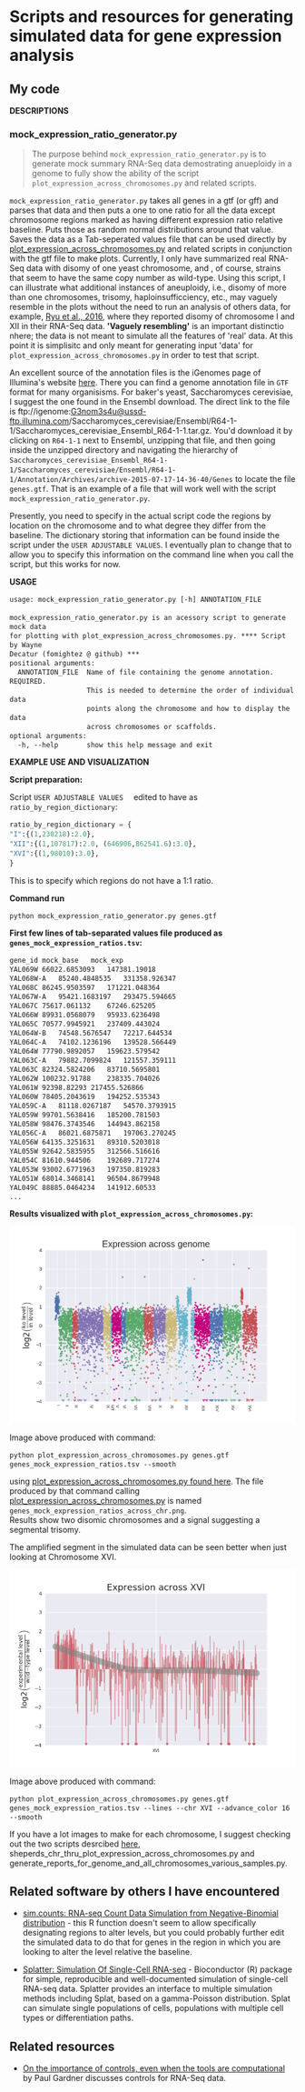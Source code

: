 # Scripts and resources for generating simulated data for gene expression analysis

My code
-------

**DESCRIPTIONS**

### mock_expression_ratio_generator.py

> The purpose behind `mock_expression_ratio_generator.py` is to generate mock summary RNA-Seq data demostrating anueploidy in a genome to fully show the ability of the script `plot_expression_across_chromosomes.py` and related scripts.

`mock_expression_ratio_generator.py` takes all genes in a gtf (or gff) and parses that data and then puts a one to
one ratio for all the data except chromosome regions marked as having 
different expression ratio relative baseline. Puts those as random normal
distributions around that value. Saves the data as a Tab-seperated values file
that can be used directly by [plot_expression_across_chromosomes.py](https://github.com/fomightez/sequencework/tree/master/plot_expression_across_chromosomes) and related 
scripts in conjunction with the gtf file to make plots. Currently, I only have summarized
real RNA-Seq data with disomy of one yeast chromosome, and , of course, strains that seem
to have the same copy number as wild-type. Using this script, I can illustrate 
what additional instances of aneuploidy, i.e., disomy of more than one chromosomes, trisomy, haploinsufficciency, etc., 
may vaguely resemble in the plots without the need to run an analysis of others data, for example, [Ryu et al., 2016](https://www.ncbi.nlm.nih.gov/pubmed/27585592), where they reported disomy of chromosome I and XII in their RNA-Seq data. **'Vaguely resembling'** is an important distinctio nhere; the data is not meant to simulate all the features of 'real' data. At this point it is simplisitc and only meant for generating input 'data' for `plot_expression_across_chromosomes.py` in order to test that script.

An excellent source of the annotation files is the iGenomes page of Illumina's website [here](https://support.illumina.com/sequencing/sequencing_software/igenome.html). There you can find a genome annotation file in `GTF` format for many organisisms. For baker's yeast, Saccharomyces cerevisiae, I suggest the one found in the Ensembl download. The direct link to the file is ftp://igenome:G3nom3s4u@ussd-ftp.illumina.com/Saccharomyces_cerevisiae/Ensembl/R64-1-1/Saccharomyces_cerevisiae_Ensembl_R64-1-1.tar.gz. You'd download it by clicking on `R64-1-1` next to Ensembl, unzipping that file, and then going inside the unzipped directory and navigating the hierarchy of `Saccharomyces_cerevisiae_Ensembl_R64-1-1/Saccharomyces_cerevisiae/Ensembl/R64-1-1/Annotation/Archives/archive-2015-07-17-14-36-40/Genes` to locate the file `genes.gtf`. That is an example of a file that will work well with the script `mock_expression_ratio_generator.py`.

Presently, you need to specify in the actual script code the regions by location on the chromosome and to what degree they differ from the baseline. The dictionary storing that information can be found inside the script under the `USER ADJUSTABLE VALUES`. I eventually plan to change that to allow you to specify this information on the command line when you call the script, but this works for now.

**USAGE**

```text
usage: mock_expression_ratio_generator.py [-h] ANNOTATION_FILE

mock_expression_ratio_generator.py is an acessory script to generate mock data
for plotting with plot_expression_across_chromosomes.py. **** Script by Wayne
Decatur (fomightez @ github) ***
positional arguments:
  ANNOTATION_FILE  Name of file containing the genome annotation. REQUIRED.
                   This is needed to determine the order of individual data
                   points along the chromosome and how to display the data
                   across chromosomes or scaffolds.
optional arguments:
  -h, --help       show this help message and exit
```

**EXAMPLE USE AND VISUALIZATION**

**Script preparation:**

Script `USER ADJUSTABLE VALUES  ` edited to have as `ratio_by_region_dictionary`:

```python
ratio_by_region_dictionary = {
"I":{(1,230218):2.0}, 
"XII":{(1,107817):2.0, (646906,862541.6):3.0},
"XVI":{(1,98010):3.0},
}
```

This is to specify which regions do not have a 1:1 ratio.

**Command run**

    python mock_expression_ratio_generator.py genes.gtf


**First few lines of tab-separated values file produced as `genes_mock_expression_ratios.tsv`:**
```
gene_id	mock_base	mock_exp
YAL069W	66022.6853093	147381.19018
YAL068W-A	85240.4848535	331358.926347
YAL068C	86245.9503597	171221.048364
YAL067W-A	95421.1683197	293475.594665
YAL067C	75617.061132	67246.625205
YAL066W	89931.0568079	95933.6236498
YAL065C	70577.9945921	237409.443024
YAL064W-B	74548.5676547	72217.644534
YAL064C-A	74102.1236196	139528.566449
YAL064W	77790.9892057	159623.579542
YAL063C-A	79882.7099824	121557.359111
YAL063C	82324.5824206	83710.5695801
YAL062W	100232.91788	238335.704026
YAL061W	92398.82293	217455.526866
YAL060W	78405.2043619	194252.535343
YAL059C-A	81118.0267187	54570.3793915
YAL059W	99701.5638416	185200.781503
YAL058W	98476.3743546	144943.862158
YAL056C-A	86021.6875871	197063.270245
YAL056W	64135.3251631	89310.5203018
YAL055W	92642.5835955	312566.516616
YAL054C	81610.944506	192689.717274
YAL053W	93002.6771963	197350.819283
YAL051W	68014.3468141	96504.8679948
YAL049C	88885.0464234	141912.60533
...
```

**Results visualized with `plot_expression_across_chromosomes.py`:**

![example plot](example_imgs/genes_mock_expression_ratios_across_chr.png)

Image above produced with command:

    python plot_expression_across_chromosomes.py genes.gtf genes_mock_expression_ratios.tsv --smooth

using [plot_expression_across_chromosomes.py found here](https://github.com/fomightez/sequencework/tree/master/plot_expression_across_chromosomes). The file produced by that command calling [plot_expression_across_chromosomes.py](https://github.com/fomightez/sequencework/tree/master/plot_expression_across_chromosomes) is named `genes_mock_expression_ratios_across_chr.png`.  
Results show two disomic chromosomes and a signal suggesting a segmental trisomy.

The amplified segment in the simulated data can be seen better when just looking at Chromosome XVI.

![example chromosome plot](example_imgs/genes_mock_expression_ratios_across_chr_XVI.png)

Image above produced with command:

    python plot_expression_across_chromosomes.py genes.gtf genes_mock_expression_ratios.tsv --lines --chr XVI --advance_color 16 --smooth

If you have a lot images to make for each chromosome, I suggest checking out the two scripts desrcibed [here](https://github.com/fomightez/sequencework/tree/master/plot_expression_across_chromosomes#related), sheperds_chr_thru_plot_expression_across_chromosomes.py and generate_reports_for_genome_and_all_chromosomes_various_samples.py.

Related software by others I have encountered
--------------------------------------------

* [sim.counts: RNA-seq Count Data Simulation from Negative-Binomial distribution](https://rdrr.io/cran/ssizeRNA/man/sim.counts.html) - this R function doesn't seem to allow specifically designating regions to alter levels, but you could probably further edit the simulated data to do that for genes in the region in which you are looking to alter the level relative the baseline.

* [Splatter: Simulation Of Single-Cell RNA-seq](https://genomebiology.biomedcentral.com/articles/10.1186/s13059-017-1305-0) -  Bioconductor (R) package for simple, reproducible and well-documented simulation of single-cell RNA-seq data. Splatter provides an interface to multiple simulation methods including Splat, based on a gamma-Poisson distribution. Splat can simulate single populations of cells, populations with multiple cell types or differentiation paths.

Related resources
----------------

* [On the importance of controls, even when the tools are computational](http://rnainformation.blogspot.co.nz/2017/07/on-importance-of-controls-even-when.html) by Paul Gardner discusses controls for RNA-Seq data.
